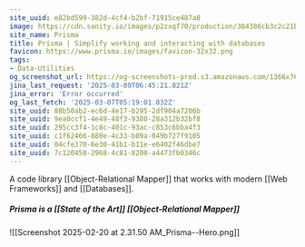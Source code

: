 ```yaml
---
site_uuid: e82bd599-382d-4cf4-b2bf-71915ce487a8
image: https://cdn.sanity.io/images/p2zxqf70/production/384386cb3c2c21b3ad27c6b6758547fe18b08ac1-1200x630.png
site_name: Prisma
title: Prisma | Simplify working and interacting with databases
favicon: https://www.prisma.io/images/favicon-32x32.png
tags:
- Data-Utilities
og_screenshot_url: https://og-screenshots-prod.s3.amazonaws.com/1366x768/80/false/21eb8d2b8a560f67e14af1a9c4078967a03840fc96a86c2830ce946376c912ee.jpeg
jina_last_request: '2025-03-09T06:45:21.821Z'
jina_error: 'Error occurred'
og_last_fetch: '2025-03-07T05:19:01.832Z'
site_uuid: 88b50ab2-ec6d-4e17-b295-2df904a7206b
site_uuid: 9ea0ccf1-4e49-48f3-9380-28a312b32bf8
site_uuid: 295cc3f4-1c8c-401c-93ac-c853c6bba4f3
site_uuid: c1f62466-880e-4c33-b09a-049b727f9105
site_uuid: 04cfe370-6e30-41b1-b11e-e6402f46dbe7
site_uuid: 7c120450-2968-4c81-8200-a4473fb0346c
---
```

A code library [[Object-Relational Mapper]] that works with modern [[Web Frameworks]] and [[Databases]].

##### Prisma is a [[State of the Art]] [[Object-Relational Mapper]]
![[Screenshot 2025-02-20 at 2.31.50 AM_Prisma--Hero.png]]
